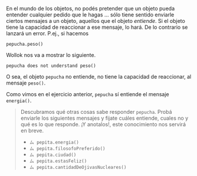 En el mundo de los objetos, no podés pretender que un objeto pueda entender cualquier pedido que le hagas ... sólo tiene sentido enviarle ciertos mensajes a un objeto, aquellos que el objeto _entiende_. Si el objeto tiene la capacidad de reaccionar a ese mensaje, lo hará. De lo contrario se lanzará un error. P.ej., si hacemos

```
pepucha.peso()
```

Wollok nos va a mostrar lo siguiente.

```
pepucha does not understand peso()
```

O sea, el objeto `pepucha` no entiende, no tiene la capacidad de reaccionar, al mensaje `peso()`.

Como vimos en el ejercicio anterior, `pepucha` sí entiende el mensaje `energia()`.

> Descubramos qué otras cosas sabe responder `pepucha`. Probá enviarle los siguientes mensajes y fijate cuáles entiende, cuales no y qué es lo que responde. ¡Y anotalos!, este conocimiento nos servirá en breve. 
> 
> * `ム pepita.energia()`
> * `ム pepita.filosofoPreferido()`
> * `ム pepita.ciudad()`
> * `ム pepita.estasFeliz()`
> * `ム pepita.cantidadDeOjivasNucleares()`

